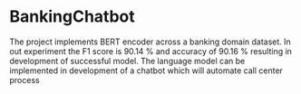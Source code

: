 # BankingChatbot

The project implements BERT encoder across a banking domain dataset. 
In out experiment the F1 score is 90.14 % and accuracy of 90.16 % resulting in development of successful model. The language model can be implemented in development of a chatbot which will automate call center process
